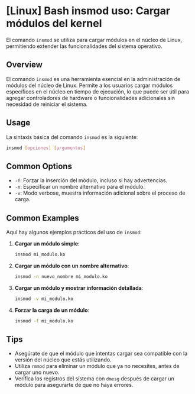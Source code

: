 # [Linux] Bash insmod uso: Cargar módulos del kernel

El comando `insmod` se utiliza para cargar módulos en el núcleo de Linux, permitiendo extender las funcionalidades del sistema operativo.

## Overview
El comando `insmod` es una herramienta esencial en la administración de módulos del núcleo de Linux. Permite a los usuarios cargar módulos específicos en el núcleo en tiempo de ejecución, lo que puede ser útil para agregar controladores de hardware o funcionalidades adicionales sin necesidad de reiniciar el sistema.

## Usage
La sintaxis básica del comando `insmod` es la siguiente:

```bash
insmod [opciones] [argumentos]
```

## Common Options
- `-f`: Forzar la inserción del módulo, incluso si hay advertencias.
- `-n`: Especificar un nombre alternativo para el módulo.
- `-v`: Modo verbose, muestra información adicional sobre el proceso de carga.

## Common Examples
Aquí hay algunos ejemplos prácticos del uso de `insmod`:

1. **Cargar un módulo simple**:
   ```bash
   insmod mi_modulo.ko
   ```

2. **Cargar un módulo con un nombre alternativo**:
   ```bash
   insmod -n nuevo_nombre mi_modulo.ko
   ```

3. **Cargar un módulo y mostrar información detallada**:
   ```bash
   insmod -v mi_modulo.ko
   ```

4. **Forzar la carga de un módulo**:
   ```bash
   insmod -f mi_modulo.ko
   ```

## Tips
- Asegúrate de que el módulo que intentas cargar sea compatible con la versión del núcleo que estás utilizando.
- Utiliza `rmmod` para eliminar un módulo que ya no necesites, antes de cargar uno nuevo.
- Verifica los registros del sistema con `dmesg` después de cargar un módulo para asegurarte de que no haya errores.